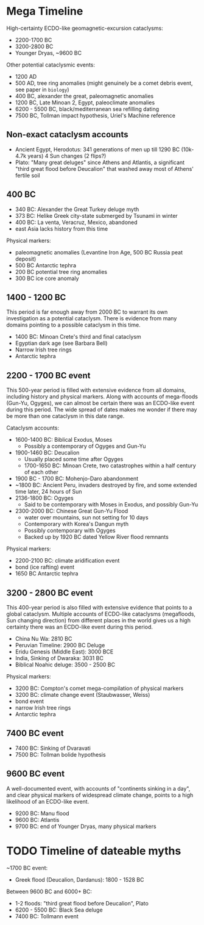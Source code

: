 # Mega Timeline

High-certainty ECDO-like geomagnetic-excursion cataclysms:
- 2200-1700 BC
- 3200-2800 BC
- Younger Dryas, ~9600 BC

Other potential cataclysmic events:
- 1200 AD
- 500 AD, tree ring anomalies (might genuinely be a comet debris event, see paper in `biology`)
- 400 BC, alexander the great, paleomagnetic anomalies
- 1200 BC, Late Minoan 2, Egypt, paleoclimate anomalies
- 6200 - 5500 BC, black/mediterranean sea refilling dating
- 7500 BC, Tollman impact hypothesis, Uriel's Machine reference

## Non-exact cataclysm accounts

- Ancient Egypt, Herodotus: 341 generations of men up till 1290 BC (10k-4.7k years) 4 Sun changes (2 flips?)
- Plato: "Many great deluges" since Athens and Atlantis, a significant "third great flood before Deucalion" that washed away most of Athens' fertile soil

## 400 BC

- 340 BC: Alexander the Great Turkey deluge myth
- 373 BC: Helike Greek city-state submerged by Tsunami in winter
- 400 BC: La venta, Veracruz, Mexico, abandoned
- east Asia lacks history from this time

Physical markers:
- paleomagnetic anomalies (Levantine Iron Age, 500 BC Russia peat deposit)
- 500 BC Antarctic tephra
- 200 BC potential tree ring anomalies
- 300 BC ice core anomaly

## 1400 - 1200 BC

This period is far enough away from 2000 BC to warrant its own investigation as a potential cataclysm. There is evidence from many domains pointing to a possible cataclysm in this time.

- 1400 BC: Minoan Crete's third and final cataclysm
- Egyptian dark age (see Barbara Bell)
- Narrow Irish tree rings
- Antarctic tephra

## 2200 - 1700 BC event

This 500-year period is filled with extensive evidence from all domains, including history and physical markers. Along with accounts of mega-floods (Gun-Yu, Ogyges), we can almost be certain there was an ECDO-like event during this period. The wide spread of dates makes me wonder if there may be more than one cataclysm in this date range.

Cataclysm accounts:
- 1600-1400 BC: Biblical Exodus, Moses
	- Possibly a contemporary of Ogyges and Gun-Yu
- 1900-1460 BC: Deucalion
	- Usually placed some time after Ogyges
	- 1700-1650 BC: Minoan Crete, two catastrophes within a half century of each other
- 1900 BC - 1700 BC: Mohenjo-Daro abandonment
- ~1800 BC: Ancient Peru, invaders destroyed by fire, and some extended time later, 24 hours of Sun
- 2136-1800 BC: Ogyges
	- Said to be contemporary with Moses in Exodus, and possibly Gun-Yu
- 2300-2000 BC: Chinese Great Gun-Yu Flood
	- water over mountains, sun not setting for 10 days
	- Contemporary with Korea's Dangun myth
	- Possibly contemporary with Ogyges
	- Backed up by 1920 BC dated Yellow River flood remnants

Physical markers:
- 2200-2100 BC: climate aridification event
- bond (ice rafting) event
- 1650 BC Antarctic tephra

## 3200 - 2800 BC event

This 400-year period is also filled with extensive evidence that points to a global cataclysm. Multiple accounts of ECDO-like cataclysms (megafloods, Sun changing direction) from different places in the world gives us a high certainty there was an ECDO-like event during this period.

- China Nu Wa: 2810 BC
- Peruvian Timeline: 2900 BC Deluge
- Eridu Genesis (Middle East): 3000 BCE
- India, Sinking of Dwaraka: 3031 BC
- Biblical Noahic deluge: 3500 - 2500 BC

Physical markers:
- 3200 BC: Compton's comet mega-compilation of physical markers
- 3200 BC: climate change event (Staubwasser, Weiss)
- bond event
- narrow Irish tree rings
- Antarctic tephra

## 7400 BC event

- 7400 BC: Sinking of Dvaravati
- 7500 BC: Tollman bolide hypothesis

## 9600 BC event

A well-documented event, with accounts of "continents sinking in a day", and clear physical markers of widespread climate change, points to a high likelihood of an ECDO-like event.

- 9200 BC: Manu flood
- 9600 BC: Atlantis
- 9700 BC: end of Younger Dryas, many physical markers

# TODO Timeline of dateable myths

~1700 BC event:
- Greek flood (Deucalion, Dardanus): 1800 - 1528 BC

Between 9600 BC and 6000+ BC:
- 1-2 floods: "third great flood before Deucalion", Plato
- 6200 - 5500 BC: Black Sea deluge
- 7400 BC: Tollmann event
